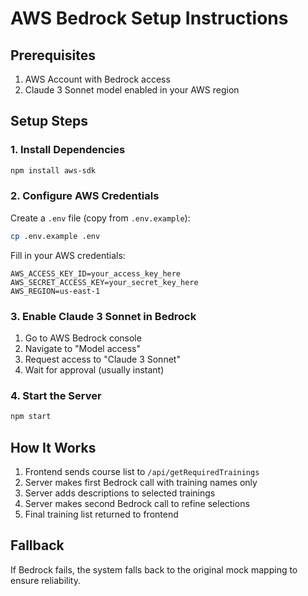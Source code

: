 # AWS Bedrock Setup Instructions

## Prerequisites
1. AWS Account with Bedrock access
2. Claude 3 Sonnet model enabled in your AWS region

## Setup Steps

### 1. Install Dependencies
```bash
npm install aws-sdk
```

### 2. Configure AWS Credentials
Create a `.env` file (copy from `.env.example`):
```bash
cp .env.example .env
```

Fill in your AWS credentials:
```
AWS_ACCESS_KEY_ID=your_access_key_here
AWS_SECRET_ACCESS_KEY=your_secret_key_here
AWS_REGION=us-east-1
```

### 3. Enable Claude 3 Sonnet in Bedrock
1. Go to AWS Bedrock console
2. Navigate to "Model access"
3. Request access to "Claude 3 Sonnet"
4. Wait for approval (usually instant)

### 4. Start the Server
```bash
npm start
```

## How It Works
1. Frontend sends course list to `/api/getRequiredTrainings`
2. Server makes first Bedrock call with training names only
3. Server adds descriptions to selected trainings
4. Server makes second Bedrock call to refine selections
5. Final training list returned to frontend

## Fallback
If Bedrock fails, the system falls back to the original mock mapping to ensure reliability.